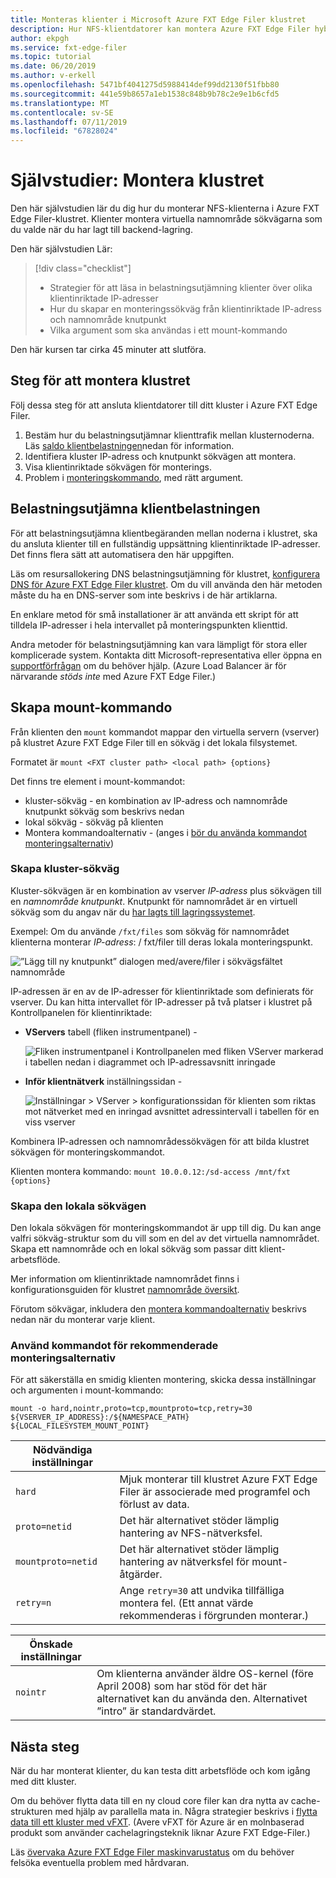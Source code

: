 ```yaml
---
title: Monteras klienter i Microsoft Azure FXT Edge Filer klustret
description: Hur NFS-klientdatorer kan montera Azure FXT Edge Filer hybrid storage cache
author: ekpgh
ms.service: fxt-edge-filer
ms.topic: tutorial
ms.date: 06/20/2019
ms.author: v-erkell
ms.openlocfilehash: 5471bf4041275d5988414def99dd2130f51fbb80
ms.sourcegitcommit: 441e59b8657a1eb1538c848b9b78c2e9e1b6cfd5
ms.translationtype: MT
ms.contentlocale: sv-SE
ms.lasthandoff: 07/11/2019
ms.locfileid: "67828024"
---
```

# <a name="tutorial-mount-the-cluster"></a>Självstudier: Montera klustret

Den här självstudien lär du dig hur du monterar NFS-klienterna i Azure FXT Edge Filer-klustret. Klienter montera virtuella namnområde sökvägarna som du valde när du har lagt till backend-lagring. 

Den här självstudien Lär: 

> [!div class="checklist"]
> * Strategier för att läsa in belastningsutjämning klienter över olika klientinriktade IP-adresser
> * Hur du skapar en monteringssökväg från klientinriktade IP-adress och namnområde knutpunkt
> * Vilka argument som ska användas i ett mount-kommando

Den här kursen tar cirka 45 minuter att slutföra.

## <a name="steps-to-mount-the-cluster"></a>Steg för att montera klustret

Följ dessa steg för att ansluta klientdatorer till ditt kluster i Azure FXT Edge Filer.

1. Bestäm hur du belastningsutjämnar klienttrafik mellan klusternoderna. Läs [saldo klientbelastningen](#balance-client-load)nedan för information. 
1. Identifiera kluster IP-adress och knutpunkt sökvägen att montera.
1. Visa klientinriktade sökvägen för monterings.
1. Problem i [monteringskommando](#use-recommended-mount-command-options), med rätt argument.

## <a name="balance-client-load"></a>Belastningsutjämna klientbelastningen

För att belastningsutjämna klientbegäranden mellan noderna i klustret, ska du ansluta klienter till en fullständig uppsättning klientinriktade IP-adresser. Det finns flera sätt att automatisera den här uppgiften.

Läs om resursallokering DNS belastningsutjämning för klustret, [konfigurera DNS för Azure FXT Edge Filer klustret](fxt-configure-network.md#configure-dns-for-load-balancing). Om du vill använda den här metoden måste du ha en DNS-server som inte beskrivs i de här artiklarna.

En enklare metod för små installationer är att använda ett skript för att tilldela IP-adresser i hela intervallet på monteringspunkten klienttid. 

Andra metoder för belastningsutjämning kan vara lämpligt för stora eller komplicerade system. Kontakta ditt Microsoft-representativa eller öppna en [supportförfrågan](fxt-support-ticket.md) om du behöver hjälp. (Azure Load Balancer är för närvarande *stöds inte* med Azure FXT Edge Filer.)

## <a name="create-the-mount-command"></a>Skapa mount-kommando 

Från klienten den ``mount`` kommandot mappar den virtuella servern (vserver) på klustret Azure FXT Edge Filer till en sökväg i det lokala filsystemet. 

Formatet är ``mount <FXT cluster path> <local path> {options}``

Det finns tre element i mount-kommandot: 

* kluster-sökväg - en kombination av IP-adress och namnområde knutpunkt sökväg som beskrivs nedan
* lokal sökväg - sökväg på klienten 
* Montera kommandoalternativ - (anges i [bör du använda kommandot monteringsalternativ](#use-recommended-mount-command-options))

### <a name="create-the-cluster-path"></a>Skapa kluster-sökväg

Kluster-sökvägen är en kombination av vserver *IP-adress* plus sökvägen till en *namnområde knutpunkt*. Knutpunkt för namnområdet är en virtuell sökväg som du angav när du [har lagts till lagringssystemet](fxt-add-storage.md#create-a-junction).

Exempel: Om du använde ``/fxt/files`` som sökväg för namnområdet klienterna monterar *IP-adress*: / fxt/filer till deras lokala monteringspunkt. 

![”Lägg till ny knutpunkt” dialogen med/avere/filer i sökvägsfältet namnområde](media/fxt-mount/fxt-junction-example.png)

IP-adressen är en av de IP-adresser för klientinriktade som definierats för vserver. Du kan hitta intervallet för IP-adresser på två platser i klustret på Kontrollpanelen för klientinriktade:

* **VServers** tabell (fliken instrumentpanel) - 

  ![Fliken instrumentpanel i Kontrollpanelen med fliken VServer markerad i tabellen nedan i diagrammet och IP-adressavsnitt inringade](media/fxt-mount/fxt-ip-addresses-dashboard.png)

* **Inför klientnätverk** inställningssidan - 

  ![Inställningar > VServer > konfigurationssidan för klienten som riktas mot nätverket med en inringad avsnittet adressintervall i tabellen för en viss vserver](media/fxt-mount/fxt-ip-addresses-settings.png)

Kombinera IP-adressen och namnområdessökvägen för att bilda klustret sökvägen för monteringskommandot. 

Klienten montera kommando: ``mount 10.0.0.12:/sd-access /mnt/fxt {options}``

### <a name="create-the-local-path"></a>Skapa den lokala sökvägen

Den lokala sökvägen för monteringskommandot är upp till dig. Du kan ange valfri sökväg-struktur som du vill som en del av det virtuella namnområdet. Skapa ett namnområde och en lokal sökväg som passar ditt klient-arbetsflöde. 

Mer information om klientinriktade namnområdet finns i konfigurationsguiden för klustret [namnområde översikt](https://azure.github.io/Avere/legacy/ops_guide/4_7/html/gns_overview.html).

Förutom sökvägar, inkludera den [montera kommandoalternativ](#use-recommended-mount-command-options) beskrivs nedan när du monterar varje klient.

### <a name="use-recommended-mount-command-options"></a>Använd kommandot för rekommenderade monteringsalternativ

För att säkerställa en smidig klienten montering, skicka dessa inställningar och argumenten i mount-kommando: 

``mount -o hard,nointr,proto=tcp,mountproto=tcp,retry=30 ${VSERVER_IP_ADDRESS}:/${NAMESPACE_PATH} ${LOCAL_FILESYSTEM_MOUNT_POINT}``

| Nödvändiga inställningar | |
--- | --- 
``hard`` | Mjuk monterar till klustret Azure FXT Edge Filer är associerade med programfel och förlust av data. 
``proto=netid`` | Det här alternativet stöder lämplig hantering av NFS-nätverksfel.
``mountproto=netid`` | Det här alternativet stöder lämplig hantering av nätverksfel för mount-åtgärder.
``retry=n`` | Ange ``retry=30`` att undvika tillfälliga montera fel. (Ett annat värde rekommenderas i förgrunden monterar.)

| Önskade inställningar  | |
--- | --- 
``nointr``            | Om klienterna använder äldre OS-kernel (före April 2008) som har stöd för det här alternativet kan du använda den. Alternativet ”intro” är standardvärdet.

## <a name="next-steps"></a>Nästa steg

När du har monterat klienter, du kan testa ditt arbetsflöde och kom igång med ditt kluster.

Om du behöver flytta data till en ny cloud core filer kan dra nytta av cache-strukturen med hjälp av parallella mata in. Några strategier beskrivs i [flytta data till ett kluster med vFXT](https://docs.microsoft.com/azure/avere-vfxt/avere-vfxt-data-ingest). (Avere vFXT för Azure är en molnbaserad produkt som använder cachelagringsteknik liknar Azure FXT Edge-Filer.)

Läs [övervaka Azure FXT Edge Filer maskinvarustatus](fxt-monitor.md) om du behöver felsöka eventuella problem med hårdvaran. 

